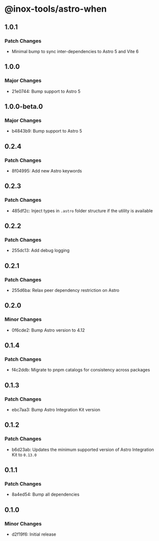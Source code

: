 # @inox-tools/astro-when

## 1.0.1

### Patch Changes

- Minimal bump to sync inter-dependencies to Astro 5 and Vite 6

## 1.0.0

### Major Changes

- 21e0744: Bump support to Astro 5

## 1.0.0-beta.0

### Major Changes

- b4843b9: Bump support to Astro 5

## 0.2.4

### Patch Changes

- 8f04995: Add new Astro keywords

## 0.2.3

### Patch Changes

- 485df2c: Inject types in `.astro` folder structure if the utility is available

## 0.2.2

### Patch Changes

- 255dc13: Add debug logging

## 0.2.1

### Patch Changes

- 255d6ba: Relax peer dependency restriction on Astro

## 0.2.0

### Minor Changes

- 0f6cde2: Bump Astro version to 4.12

## 0.1.4

### Patch Changes

- f4c2ddb: Migrate to pnpm catalogs for consistency across packages

## 0.1.3

### Patch Changes

- ebc7aa3: Bump Astro Integration Kit version

## 0.1.2

### Patch Changes

- b6d23ab: Updates the minimum supported version of Astro Integration Kit to `0.13.0`

## 0.1.1

### Patch Changes

- 8a4ed54: Bump all dependencies

## 0.1.0

### Minor Changes

- d2f19f6: Initial release
